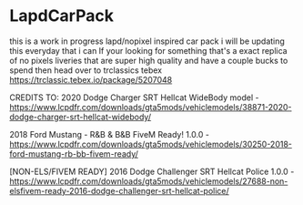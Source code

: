 # LapdCarPack
this is a work in progress lapd/nopixel inspired car pack i will be updating this everyday that i can
If  your looking for something that's a exact replica of no pixels liveries that are super high quality and have a couple bucks to spend then head over to trclassics tebex
https://trclassic.tebex.io/package/5207048

CREDITS TO:
2020 Dodge Charger SRT Hellcat WideBody model -
https://www.lcpdfr.com/downloads/gta5mods/vehiclemodels/38871-2020-dodge-charger-srt-hellcat-widebody/

2018 Ford Mustang - R&B & B&B FiveM Ready! 1.0.0 -
https://www.lcpdfr.com/downloads/gta5mods/vehiclemodels/30250-2018-ford-mustang-rb-bb-fivem-ready/

[NON-ELS/FIVEM READY] 2016 Dodge Challenger SRT Hellcat Police 1.0.0 -
https://www.lcpdfr.com/downloads/gta5mods/vehiclemodels/27688-non-elsfivem-ready-2016-dodge-challenger-srt-hellcat-police/
